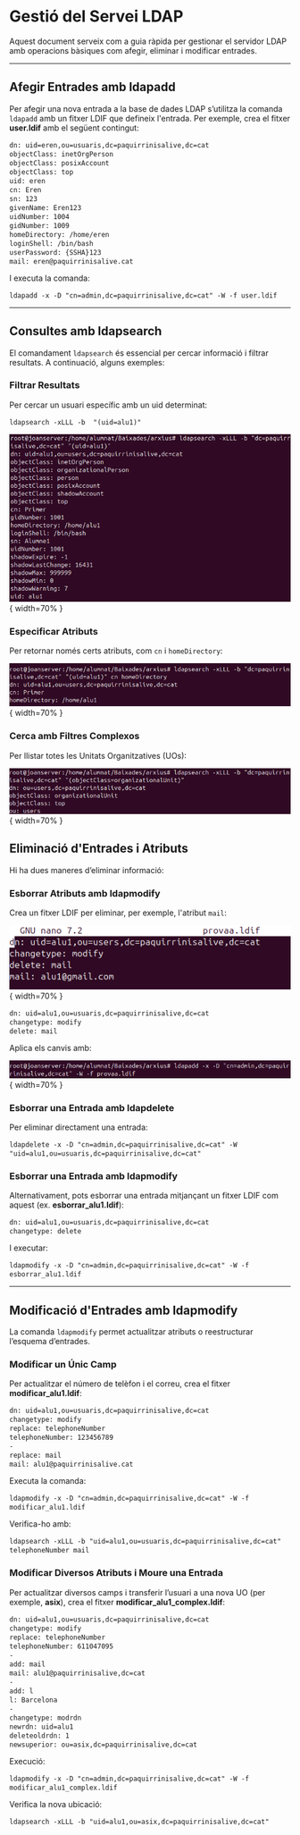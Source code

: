 # Gestió del Servei LDAP

Aquest document serveix com a guia ràpida per gestionar el servidor LDAP amb operacions bàsiques com afegir, eliminar i modificar entrades.

---

## Afegir Entrades amb ldapadd

Per afegir una nova entrada a la base de dades LDAP s’utilitza la comanda `ldapadd` amb un fitxer LDIF que defineix l'entrada. Per exemple, crea el fitxer **user.ldif** amb el següent contingut:

```
dn: uid=eren,ou=usuaris,dc=paquirrinisalive,dc=cat
objectClass: inetOrgPerson
objectClass: posixAccount
objectClass: top
uid: eren
cn: Eren
sn: 123
givenName: Eren123
uidNumber: 1004
gidNumber: 1009
homeDirectory: /home/eren
loginShell: /bin/bash
userPassword: {SSHA}123
mail: eren@paquirrinisalive.cat
```

I executa la comanda:

```
ldapadd -x -D "cn=admin,dc=paquirrinisalive,dc=cat" -W -f user.ldif
```

---

## Consultes amb ldapsearch

El comandament `ldapsearch` és essencial per cercar informació i filtrar resultats. A continuació, alguns exemples:

### Filtrar Resultats

Per cercar un usuari específic amb un uid determinat:

```
ldapsearch -xLLL -b  "(uid=alu1)"
```

![Exemple de fitxer LDIF](custom2/ldappp1.png){ width=70% }


### Especificar Atributs

Per retornar només certs atributs, com `cn` i `homeDirectory`:

![Exemple de fitxer LDIF](custom2/ldappp2.png){ width=70% }

### Cerca amb Filtres Complexos

Per llistar totes les Unitats Organitzatives (UOs):

![Exemple de fitxer LDIF](custom2/ldappp3.png){ width=70% }

## Eliminació d'Entrades i Atributs

Hi ha dues maneres d’eliminar informació:

### Esborrar Atributs amb ldapmodify

Crea un fitxer LDIF per eliminar, per exemple, l'atribut `mail`:

![Exemple de fitxer LDIF](custom2/ldappp4.png){ width=70% }

```
dn: uid=alu1,ou=usuaris,dc=paquirrinisalive,dc=cat
changetype: modify
delete: mail
```

Aplica els canvis amb:

![Exemple de fitxer LDIF](custom2/ldappp5.png){ width=70% }

### Esborrar una Entrada amb ldapdelete

Per eliminar directament una entrada:

```
ldapdelete -x -D "cn=admin,dc=paquirrinisalive,dc=cat" -W "uid=alu1,ou=usuaris,dc=paquirrinisalive,dc=cat"
```

### Esborrar una Entrada amb ldapmodify

Alternativament, pots esborrar una entrada mitjançant un fitxer LDIF com aquest (ex. **esborrar_alu1.ldif**):

```
dn: uid=alu1,ou=usuaris,dc=paquirrinisalive,dc=cat
changetype: delete
```

I executar:

```
ldapmodify -x -D "cn=admin,dc=paquirrinisalive,dc=cat" -W -f esborrar_alu1.ldif
```

---

## Modificació d'Entrades amb ldapmodify

La comanda `ldapmodify` permet actualitzar atributs o reestructurar l’esquema d’entrades.

### Modificar un Únic Camp

Per actualitzar el número de telèfon i el correu, crea el fitxer **modificar_alu1.ldif**:

```
dn: uid=alu1,ou=usuaris,dc=paquirrinisalive,dc=cat
changetype: modify
replace: telephoneNumber
telephoneNumber: 123456789
-
replace: mail
mail: alu1@paquirrinisalive.cat
```

Executa la comanda:

```
ldapmodify -x -D "cn=admin,dc=paquirrinisalive,dc=cat" -W -f modificar_alu1.ldif
```

Verifica-ho amb:

```
ldapsearch -xLLL -b "uid=alu1,ou=usuaris,dc=paquirrinisalive,dc=cat" telephoneNumber mail
```

### Modificar Diversos Atributs i Moure una Entrada

Per actualitzar diversos camps i transferir l’usuari a una nova UO (per exemple, **asix**), crea el fitxer **modificar_alu1_complex.ldif**:

```
dn: uid=alu1,ou=usuaris,dc=paquirrinisalive,dc=cat
changetype: modify
replace: telephoneNumber
telephoneNumber: 611047095
-
add: mail
mail: alu1@paquirrinisalive,dc=cat
-
add: l
l: Barcelona
-
changetype: modrdn
newrdn: uid=alu1
deleteoldrdn: 1
newsuperior: ou=asix,dc=paquirrinisalive,dc=cat
```

Execució:

```
ldapmodify -x -D "cn=admin,dc=paquirrinisalive,dc=cat" -W -f modificar_alu1_complex.ldif
```

Verifica la nova ubicació:

```
ldapsearch -xLLL -b "uid=alu1,ou=asix,dc=paquirrinisalive,dc=cat"
```
